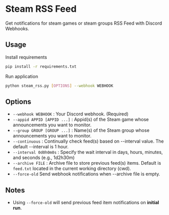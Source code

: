 # Steam RSS Feed
Get notifications for steam games or steam groups RSS Feed with Discord Webhooks.
## Usage
Install requirements
```bash
pip install -r requirements.txt
```
Run application
```bash
python steam_rss.py [OPTIONS] --webhook WEBHOOK
```
## Options
 - `--webhook WEBHOOK` : Your Discord webhook. (Required)
 - `--appid APPID [APPID ...]` : Appid(s) of the Steam game whose announcements you want to monitor.
 - `--group GROUP [GROUP ...]` : Name(s) of the Steam group whose announcements you want to monitor.
 - `--continuous` : Continually check feed(s) based on --interval value. The default --interval is 1 hour.
 - `--interval 0d0h0m0s` : Specify the wait interval in days, hours, minutes, and seconds (e.g., 1d2h30m)
 - `--archive FILE` : Archive file to store previous feed(s) items. Default is `feed.txt` located in the current working directory (cwd).
 - `--force-old` Send webhook notifications when --archive file is empty.

## Notes
- Using `--force-old` will send previous feed item notifications on **initial run**.
